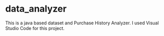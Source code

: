 # data_analyzer

This is a java based dataset and Purchase History Analyzer.
I used Visual Studio Code for this project.
